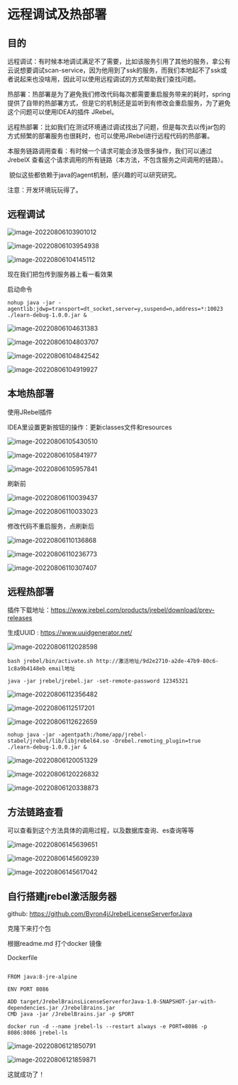 # 远程调试及热部署

## 目的

​	远程调试：有时候本地调试满足不了需要，比如该服务引用了其他的服务，拿公有云说想要调试scan-service，因为他用到了ssk的服务，而我们本地起不了ssk或者说起来也没啥用，因此可以使用远程调试的方式帮助我们查找问题。

​	热部署：热部署是为了避免我们修改代码每次都需要重启服务带来的耗时，spring提供了自带的热部署方式，但是它的机制还是监听到有修改会重启服务，为了避免这个问题可以使用IDEA的插件 JRebel。

​    远程热部署：比如我们在测试环境通过调试找出了问题，但是每次去以传jar包的方式频繁的部署服务也很耗时，也可以使用JRebel进行远程代码的热部署。

​	本服务链路调用查看：有时候一个请求可能会涉及很多操作，我们可以通过JrebelX 查看这个请求调用的所有链路（本方法，不包含服务之间调用的链路）。

​	貌似这些都依赖于java的agent机制，感兴趣的可以研究研究。

注意：开发环境玩玩得了。

## 远程调试

![image-20220806103901012](远程调试及热部署.assets\image-20220806103901012.png)

![image-20220806103954938](远程调试及热部署.assets\image-20220806103954938.png)

![image-20220806104145112](远程调试及热部署.assets\image-20220806104145112.png)

现在我们把包传到服务器上看一看效果

启动命令

```shell
nohup java -jar -agentlib:jdwp=transport=dt_socket,server=y,suspend=n,address=*:10023 ./learn-debug-1.0.0.jar &
```



![image-20220806104631383](远程调试及热部署.assets\image-20220806104631383.png)



![image-20220806104803707](远程调试及热部署.assets\image-20220806104803707.png)



![image-20220806104842542](远程调试及热部署.assets\image-20220806104842542.png)



![image-20220806104919927](远程调试及热部署.assets\image-20220806104919927.png)



## 本地热部署

使用JRebel插件

IDEA里设置更新按钮的操作：更新classes文件和resources

![image-20220806105430510](远程调试及热部署.assets\image-20220806105430510.png)



![image-20220806105841977](远程调试及热部署.assets\image-20220806105841977.png)



![image-20220806105957841](远程调试及热部署.assets\image-20220806105957841.png)



刷新前

![image-20220806110039437](远程调试及热部署.assets\image-20220806110039437.png)

![image-20220806110033023](远程调试及热部署.assets\image-20220806110033023.png)



修改代码不重启服务，点刷新后

![image-20220806110136868](远程调试及热部署.assets\image-20220806110136868.png)



![image-20220806110236773](远程调试及热部署.assets\image-20220806110236773.png)

![image-20220806110307407](远程调试及热部署.assets\image-20220806110307407.png)



## 远程热部署

插件下载地址：https://www.jrebel.com/products/jrebel/download/prev-releases

生成UUID : https://www.uuidgenerator.net/

![image-20220806112028598](远程调试及热部署.assets\image-20220806112028598.png)



```shell
bash jrebel/bin/activate.sh http://激活地址/9d2e2710-a2de-47b9-80c6-1c8a9b4148eb email地址
```

```shell
java -jar jrebel/jrebel.jar -set-remote-password 12345321
```



![image-20220806112356482](远程调试及热部署.assets\image-20220806112356482.png)



![image-20220806112517201](远程调试及热部署.assets\image-20220806112517201.png)



![image-20220806112622659](远程调试及热部署.assets\image-20220806112622659.png)



```shell
nohup java -jar -agentpath:/home/app/jrebel-stabel/jrebel/lib/libjrebel64.so -Drebel.remoting_plugin=true  ./learn-debug-1.0.0.jar &
```



![image-20220806120051329](远程调试及热部署.assets\image-20220806120051329.png)



![image-20220806120226832](远程调试及热部署.assets\image-20220806120226832.png)

![image-20220806120338873](远程调试及热部署.assets\image-20220806120338873.png)



## 方法链路查看

可以查看到这个方法具体的调用过程，以及数据库查询、es查询等等

![image-20220806145639651](远程调试及热部署.assets\image-20220806145639651.png)



![image-20220806145609239](远程调试及热部署.assets\image-20220806145609239.png)



![image-20220806145617042](远程调试及热部署.assets\image-20220806145617042.png)





## 自行搭建jrebel激活服务器

github: https://github.com/Byron4j/JrebelLicenseServerforJava

克隆下来打个包

根据readme.md 打个docker 镜像

Dockerfile

```shell

FROM java:8-jre-alpine

ENV PORT 8086

ADD target/JrebelBrainsLicenseServerforJava-1.0-SNAPSHOT-jar-with-dependencies.jar /JrebelBrains.jar
CMD java -jar /JrebelBrains.jar -p $PORT

```

```shell
docker run -d --name jrebel-ls --restart always -e PORT=8086 -p 8086:8086 jrebel-ls
```

![image-20220806121850791](远程调试及热部署.assets\image-20220806121850791.png)

![image-20220806121859871](远程调试及热部署.assets\image-20220806121859871.png)

这就成功了！